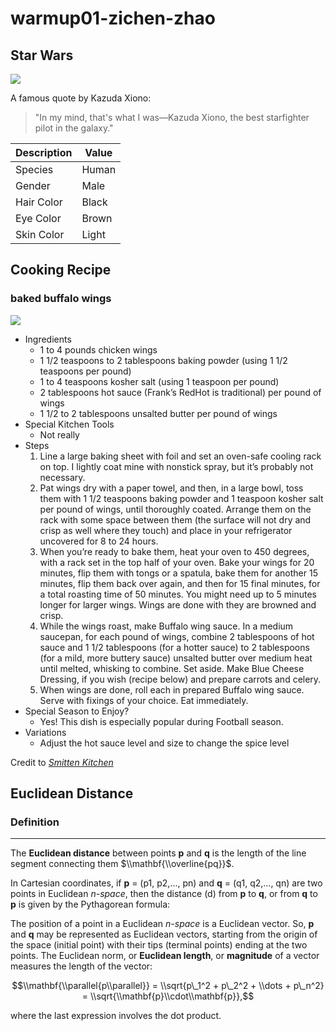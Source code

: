 warmup01-zichen-zhao
================

Star Wars
---------

![](https://vignette.wikia.nocookie.net/starwars/images/a/a3/Kazuda.jpg/revision/latest?cb=20180830051228)

A famous quote by Kazuda Xiono:

> "In my mind, that's what I was—Kazuda Xiono, the best starfighter pilot in the galaxy."

| Description | Value |
|-------------|-------|
| Species     | Human |
| Gender      | Male  |
| Hair Color  | Black |
| Eye Color   | Brown |
| Skin Color  | Light |

Cooking Recipe
--------------

### baked buffalo wings

![](https://smittenkitchendotcom.files.wordpress.com/2019/01/oven-baked-buffalo-wings.jpg?w=1500)

-   Ingredients
    -   1 to 4 pounds chicken wings
    -   1 1/2 teaspoons to 2 tablespoons baking powder (using 1 1/2 teaspoons per pound)
    -   1 to 4 teaspoons kosher salt (using 1 teaspoon per pound)
    -   2 tablespoons hot sauce (Frank’s RedHot is traditional) per pound of wings
    -   1 1/2 to 2 tablespoons unsalted butter per pound of wings
-   Special Kitchen Tools
    -   Not really
-   Steps
    1.  Line a large baking sheet with foil and set an oven-safe cooling rack on top. I lightly coat mine with nonstick spray, but it’s probably not necessary.
    2.  Pat wings dry with a paper towel, and then, in a large bowl, toss them with 1 1/2 teaspoons baking powder and 1 teaspoon kosher salt per pound of wings, until thoroughly coated. Arrange them on the rack with some space between them (the surface will not dry and crisp as well where they touch) and place in your refrigerator uncovered for 8 to 24 hours.
    3.  When you’re ready to bake them, heat your oven to 450 degrees, with a rack set in the top half of your oven. Bake your wings for 20 minutes, flip them with tongs or a spatula, bake them for another 15 minutes, flip them back over again, and then for 15 final minutes, for a total roasting time of 50 minutes. You might need up to 5 minutes longer for larger wings. Wings are done with they are browned and crisp.
    4.  While the wings roast, make Buffalo wing sauce. In a medium saucepan, for each pound of wings, combine 2 tablespoons of hot sauce and 1 1/2 tablespoons (for a hotter sauce) to 2 tablespoons (for a mild, more buttery sauce) unsalted butter over medium heat until melted, whisking to combine. Set aside. Make Blue Cheese Dressing, if you wish (recipe below) and prepare carrots and celery.
    5.  When wings are done, roll each in prepared Buffalo wing sauce. Serve with fixings of your choice. Eat immediately.
-   Special Season to Enjoy?
    -   Yes! This dish is especially popular during Football season.
-   Variations
    -   Adjust the hot sauce level and size to change the spice level

Credit to [*Smitten Kitchen*](https://smittenkitchen.com/)

Euclidean Distance
------------------

### Definition

------------------------------------------------------------------------

The **Euclidean distance** between points **p** and **q** is the length of the line segment connecting them $\\mathbf{\\overline{pq}}$.

In Cartesian coordinates, if **p** = (p1, p2,..., pn) and **q** = (q1, q2,..., qn) are two points in Euclidean *n-space*, then the distance (d) from **p** to **q**, or from **q** to **p** is given by the Pythagorean formula:

The position of a point in a Euclidean *n-space* is a Euclidean vector. So, **p** and **q** may be represented as Euclidean vectors, starting from the origin of the space (initial point) with their tips (terminal points) ending at the two points. The Euclidean norm, or **Euclidean length**, or **magnitude** of a vector measures the length of the vector:

$$\\mathbf{\\parallel{p\\parallel}} = \\sqrt{p\_1^2 + p\_2^2 + \\dots + p\_n^2} = \\sqrt{\\mathbf{p}\\cdot\\mathbf{p}},$$

where the last expression involves the dot product.
